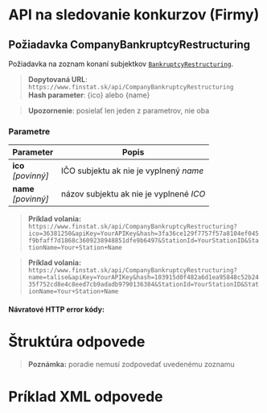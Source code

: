 # API na sledovanie konkurzov (Firmy)

## Požiadavka CompanyBankruptcyRestructuring
Požiadavka na zoznam konaní subjektkov [`BankruptcyRestructuring`](#BankruptcyRestructuring).
> **Dopytovaná URL**: ```https://www.finstat.sk/api/CompanyBankruptcyRestructuring```<br />
> **Hash parameter**: {ico} alebo {name} 

>**Upozornenie**: posielať len jeden z parametrov, nie oba

### Parametre
| Parameter | Popis |
| ----------- | ----------- |
| **ico**<br />*[povinný]*|  IČO subjektu ak nie je vyplnený *name* |
| **name**<br />*[povinný]*| názov subjektu ak nie je vyplnené *ICO*  |

[](../../../common/parameters/parameters-sk.md ':include')


> **Príklad volania:** ```https://www.finstat.sk/api/CompanyBankruptcyRestructuring?ico=36381250&apiKey=YourAPIKey&hash=3fa36ce129f7757f57a8104ef045f9bfaff7d1868c3609238948851dfe9b6497&StationId=YourStationID&StationName=Your+Station+Name```

> **Príklad volania:** ```https://www.finstat.sk/api/CompanyBankruptcyRestructuring?name=talise&apiKey=YourAPIKey&hash=103915d0f482a6d1ea95848c52b2435f752cd8e4c8eed7cb9adadb9790136384&StationId=YourStationID&StationName=Your+Station+Name```

#### Návratové HTTP error kódy:
[](../../../common/http/errorcodes-sk.md ':include')

# Štruktúra odpovede
[](../../../common/responses/bankruptcyrestructuring-sk.md ':include')

[](../../../common/responses/fullddress-sk.md ':include')

[](../../../common/responses/personaddress-sk.md ':include')

> **Poznámka:** poradie nemusí zodpovedať uvedenému zoznamu

# Príklad XML odpovede
[](../../../common/examples/bankruptcyrestructuring.md ':include')

